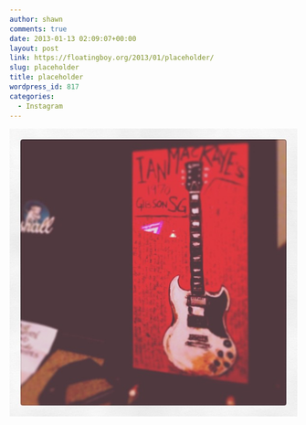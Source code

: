 ```yaml
---
author: shawn
comments: true
date: 2013-01-13 02:09:07+00:00
layout: post
link: https://floatingboy.org/2013/01/placeholder/
slug: placeholder
title: placeholder
wordpress_id: 817
categories:
  - Instagram
---
```


[![placeholder](/assets/media/2013/01/69fce0a45d1911e2adc122000a1f9ace_7.jpg)](/assets/media/2013/01/69fce0a45d1911e2adc122000a1f9ace_7.jpg)
